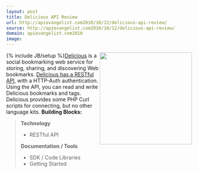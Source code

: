 ```yaml
---
layout: post
title: Delicious API Review
url: http://apievangelist.com2010/10/12/delicious-api-review/
source: http://apievangelist.com2010/10/12/delicious-api-review/
domain: apievangelist.com2010
image: 
---
```

{% include JB/setup %}<img src="http://kinlane-productions.s3.amazonaws.com/api-evangelist/delicious-logo.jpg"  width="250" align="right" /><a href="http://www.delicious.com">Delicious</a> is a social bookmarking web service for storing, sharing, and discovering Web bookmarks.
<a href="http://www.delicious.com/help/api">Delicious has a RESTful API</a>, with a HTTP-Auth authentication. Using the API, you can read and write Delicious bookmarks and tags. Delicious provides some PHP Curl scripts for connecting, but no other language kits.
<strong>Building Blocks:</strong>
<blockquote>
     <strong>Technology</strong>
     <ul>
          <li>RESTful API
          </li>
     </ul><strong>Documentation / Tools</strong>
     <ul>
          <li>SDK / Code Libraries
          </li>
          <li>Getting Started
          </li>
     </ul>
</blockquote>
